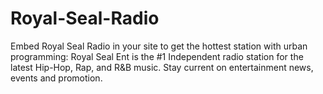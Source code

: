 # Royal-Seal-Radio
Embed Royal Seal Radio in your site to get the hottest station with urban programming:
Royal Seal Ent is the #1 Independent radio station for the latest Hip-Hop, Rap, and R&B music. Stay current on entertainment news, events and promotion.
